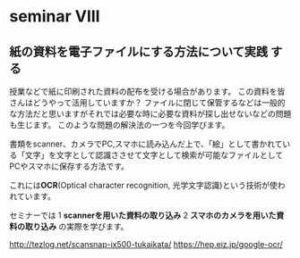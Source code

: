 # seminar VIII

## 紙の資料を電子ファイルにする方法について実践 する

授業などで紙に印刷された資料の配布を受ける場合があります。
この資料を皆さんはどうやって活用していますか？
ファイルに閉じて保管するなどは一般的な方法だと思いますがそれでは必要な時に必要な資料が探し出せないなどの問題も生じます。
このような問題の解決法の一つを今回学びます。

書類をscanner、カメラでPC,スマホに読み込んだ上で、「絵」として書かれている「文字」を文字として認識ささせて文字として検索が可能なファイルとしてPCやスマホに保存する方法です。

これには**OCR**(Optical character recognition, 光学文字認識)という技術が使われています。

セミナーでは
1 **scannerを用いた資料の取り込み**
2 **スマホのカメラを用いた資料の取り込み**
の実際を学びます。

http://tezlog.net/scansnap-ix500-tukaikata/
https://hep.eiz.jp/google-ocr/